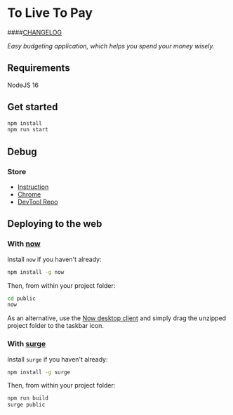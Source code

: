 # To Live To Pay
####[CHANGELOG](CHANGELOG.md)

_Easy budgeting application, which helps you spend your money wisely._


## Requirements
NodeJS 16

## Get started

```bash
npm install
npm run start
```

## Debug

### Store
- [Instruction](https://ngrx.io/guide/store-devtools)
- [Chrome](https://chrome.google.com/webstore/detail/redux-devtools/lmhkpmbekcpmknklioeibfkpmmfibljd)
- [DevTool Repo](https://github.com/zalmoxisus/redux-devtools-extension/)

## Deploying to the web

### With [now](https://zeit.co/now)

Install `now` if you haven't already:

```bash
npm install -g now
```

Then, from within your project folder:

```bash
cd public
now
```

As an alternative, use the [Now desktop client](https://zeit.co/download) and simply drag the unzipped project folder to the taskbar icon.

### With [surge](https://surge.sh/)

Install `surge` if you haven't already:

```bash
npm install -g surge
```

Then, from within your project folder:

```bash
npm run build
surge public
```
